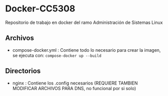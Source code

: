 # Docker-CC5308
 Repositorio de trabajo en docker del ramo Administración de Sistemas Linux

## Archivos
- compose-docker.yml : Contiene todo lo necesario para crear la imagen, se ejecuta con: ```compose-docker up --build```

 ## Directorios
- nginx : Contiene los .config necesarios (REQUIERE TAMBIEN MODIFICAR ARCHIVOS PARA DNS, no funcional por si solo)
